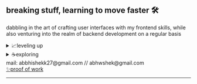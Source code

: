 ## breaking stuff, learning to move faster 🛠️

dabbling in the art of crafting user interfaces with my frontend skills, while also venturing into the realm of backend development on a regular basis


<details>
  <summary>📈leveling up </summary>
  ◽advanced react  <br/>
 ◽typescript  <br/>
  ◽server-side TS  <br/>
  ◽product design  <br/> 

</details>

<details>
  <summary>☕exploring </summary>
 ◽product thinking  <br/>
  ◽rust  <br/>
  ◽solana

</details>




<div>mail: abbhishekk27@gmail.com // abhwshek@gmail.com  <div> <a href="https://abhwshek.com">✨proof of work  </a> </div> </div></div>


---
